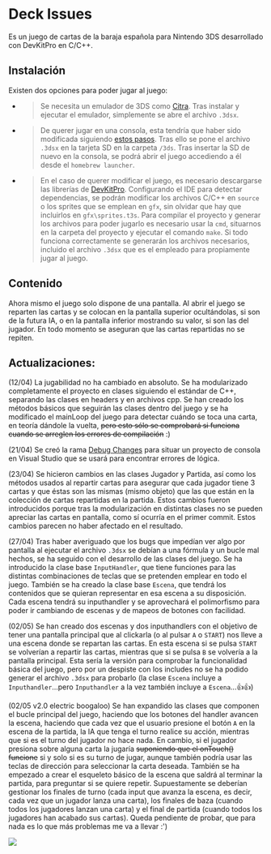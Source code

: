 # Deck Issues
Es un juego de cartas de la baraja española para Nintendo 3DS desarrollado con DevKitPro en C/C++.
## Instalación
Existen dos opciones para poder jugar al juego:
- >Se necesita un emulador de 3DS como [Citra](https://citra-emu.org/). Tras instalar y ejecutar el emulador, simplemente se abre el archivo `.3dsx`.
- >De querer jugar en una consola, esta tendría que haber sido modificada siguiendo [estos pasos](https://3ds.hacks.guide/). Tras ello se pone el archivo `.3dsx` en la tarjeta SD en la carpeta `/3ds`. Tras insertar la SD de nuevo en la consola, se podrá abrir el juego accediendo a él desde el `homebrew launcher`.
- >En el caso de querer modificar el juego, es necesario descargarse las librerías de [DevKitPro](https://devkitpro.org/wiki/Getting_Started). Configurando el IDE para detectar dependencias, se podrán modificar los archivos C/C++ en `source` o los sprites que se emplean en `gfx`, sin olvidar que hay que incluirlos en `gfx\sprites.t3s`. Para compilar el proyecto y generar los archivos para poder jugarlo es necesario usar la `cmd`, situarnos en la carpeta del proyecto y ejecutar el comando `make`. Si todo funciona correctamente se generarán los archivos necesarios, incluido el archivo `.3dsx` que es el empleado para propiamente jugar al juego. 

## Contenido
Ahora mismo el juego solo dispone de una pantalla. Al abrir el juego se reparten las cartas y se colocan en la pantalla superior ocultándolas, si son de la futura IA, o en la pantalla inferior mostrando su valor, si son las del jugador. En todo momento se aseguran que las cartas repartidas no se repiten.

## Actualizaciones: 

(12/04) La jugabilidad no ha cambiado en absoluto. Se ha modularizado completamente el proyecto en clases siguiendo el estándar de C++, separando las clases en headers y en archivos cpp. Se han creado los métodos básicos que seguirán las clases dentro del juego y se ha modificado el mainLoop del juego para detectar cuándo se toca una carta, en teoría dándole la vuelta, ~~pero esto sólo se comprobará si funciona cuando se arreglen los errores de compilación~~ :)

(21/04) Se creó la rama [Debug Changes](https://github.com/AlnsSbrl/Deck-Issues/tree/debug-changes) para situar un proyecto de consola en Visual Studio que se usará para encontrar errores de lógica.

(23/04) Se hicieron cambios en las clases Jugador y Partida, así como los métodos usados al repartir cartas para asegurar que cada jugador tiene 3 cartas y que éstas son las mismas (mismo objeto) que las que están en la colección de cartas repartidas en la partida. Estos cambios fueron introducidos porque tras la modularización en distintas clases no se pueden apreciar las cartas en pantalla, como sí ocurría en el primer commit. Estos cambios parecen no haber afectado en el resultado.

(27/04) Tras haber averiguado que los bugs que impedían ver algo por pantalla al ejecutar el archivo `.3dsx` se debían a una fórmula y un bucle mal hechos, se ha seguido con el desarrollo de las clases del juego. Se ha introducido la clase base `InputHandler`, que tiene funciones para las distintas combinaciones de teclas que se pretenden emplear en todo el juego. También se ha creado la clase base `Escena`, que tendrá los contenidos que se quieran representar en esa escena a su disposición. Cada escena tendrá su inputhandler y se aprovechará el polimorfismo para poder ir cambiando de escenas y de mapeos de botones con facilidad.

(02/05) Se han creado dos escenas y dos inputhandlers con el objetivo de tener una pantalla principal que al clickarla (o al pulsar `A` o `START`) nos lleve a una escena donde se repartan las cartas. En esta escena si se pulsa `START` se volverían a repartir las cartas, mientras que si se pulsa `B` se volvería a la pantalla principal. Esta sería la versión para comprobar la funcionalidad básica del juego, pero por un despiste con los includes no se ha podido generar el archivo `.3dsx` para probarlo (la clase `Escena` incluye a `Inputhandler`...pero `Inputhandler` a la vez también incluye a `Escena`...:thumbsup::thumbsup:)

(02/05 v2.0 electric boogaloo) Se han expandido las clases que componen el bucle principal del juego, haciendo que los botones del handler avancen la escena, haciendo que cada vez que el usuario presione el botón `A` en la escena de la partida, la IA que tenga el turno realice su acción, mientras que si es el turno del jugador no hace nada. En cambio, si el jugador presiona sobre alguna carta la jugaría ~~suponiendo que el onTouch() funcione~~ si y solo si es su turno de jugar, aunque también podría usar las teclas de dirección para seleccionar la carta deseada. También se ha empezado a crear el esqueleto básico de la escena que saldrá al terminar la partida, para preguntar si se quiere repetir. Supuestamente se deberían gestionar los finales de turno (cada input que avanza la escena, es decir, cada vez que un jugador lanza una carta), los finales de baza (cuando todos los jugadores lanzan una carta) y el final de partida (cuando todos los jugadores han acabado sus cartas). Queda pendiente de probar, que para nada es lo que más problemas me va a llevar :')


<img src=https://i.kym-cdn.com/photos/images/original/001/043/243/419.gif>
